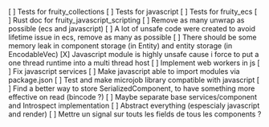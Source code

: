 [ ] Tests for fruity_collections
[ ] Tests for javascript
[ ] Tests for fruity_ecs
[ ] Rust doc for fruity_javascript_scripting
[ ] Remove as many unwrap as possible (ecs and javascript)
[ ] A lot of unsafe code were created to avoid lifetime issue in ecs, remove as many as possible
[ ] There should be some memory leak in component storage (in Entity) and entity storage (in EncodableVec)
[X] Javascript module is highly unsafe cause i force to put a one thread runtime into a multi thread host
[ ] Implement web workers in js
[ ] Fix javascript services
[ ] Make javascript able to import modules via package.json
[ ] Test and make microjob library compatible with javascript
[ ] Find a better way to store SerializedComponent, to have something more effective on read (bincode ?)
[ ] Maybe separate base services/component and Introspect implementation
[ ] Abstract everything (espescialy javascript and render)
[ ] Mettre un signal sur touts les fields de tous les components ?